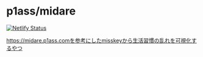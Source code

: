 # p1ass/midare

[![Netlify Status](https://api.netlify.com/api/v1/badges/14ca9479-88bb-412f-b711-45716bc00495/deploy-status)](https://app.netlify.com/sites/brave-benz-4833e8/deploys)
  
https://midare.p1ass.comを参考にしたmisskeyから生活習慣の乱れを可視化するやつ
